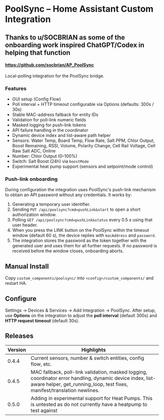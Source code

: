 # PoolSync – Home Assistant Custom Integration

## Thanks to u/SOCBRIAN as some of the onboarding work inspired ChatGPT/Codex in helping that function
#### https://github.com/socbrian/AP_PoolSync

Local-polling integration for the PoolSync bridge.

### Features

- GUI setup (Config Flow)
- Poll interval + HTTP timeout configurable via Options (defaults: 300s / 30s)
- Stable MAC-address fallback for entity IDs
- Validation for poll-link numeric fields
- Masked logging for push-link tokens
- API failure handling in the coordinator
- Dynamic device index and list-aware path helper
- Sensors: Water Temp, Board Temp, Flow Rate, Salt PPM, Chlor Output, Boost Remaining, RSSI, Volume, Polarity Change, Cell Rail Voltage, Cell Raw Salt ADC, Online
- Number: Chlor Output (0–100%)
- Switch: Salt Boost (24h) via `boostMode`
- Experimental heat pump support (sensors and setpoint/mode control)

### Push-link onboarding

During configuration the integration uses PoolSync's push-link mechanism to obtain an API password without any credentials. It works by:

1. Generating a temporary user identifier.
2. Sending `PUT /api/poolsync?cmd=pushLink&start` to open a short authorization window.
3. Polling `GET /api/poolsync?cmd=pushLink&status` every 0.5 s using that user header.
4. When you press the LINK button on the PoolSync within the timeout window (default 60 s), the device replies with `macAddress` and `password`.
5. The integration stores the password as the token together with the generated user and uses them for all further requests. If no password is received before the window closes, onboarding aborts.

## Manual Install
Copy `custom_components/poolsync/` into `<config>/custom_components/` and restart HA.

## Configure
Settings → Devices & Services → Add Integration → PoolSync.
After setup, use **Options** on the integration to adjust the **poll interval** (default 300s) and **HTTP request timeout** (default 30s).

## Releases

| Version | Highlights |
|---------|------------|
| 0.4.4 | Current sensors, number & switch entities, config flow, etc. |
| 0.4.5 | MAC fallback, poll-link validation, masked logging, coordinator error handling, dynamic device index, list-aware helper, get_running_loop, test fixes, manifest/translation newlines. |
| 0.5.0 | Adding in experimental support for Heat Pumps. This is untested as do not currently have a heatpump to test against | 

